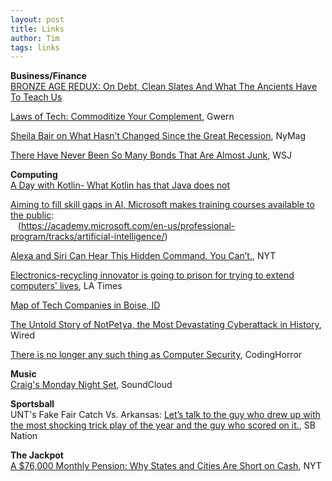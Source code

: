 ```yaml
---
layout: post
title: Links
author: Tim
tags: links
---
```


**Business/Finance**  
[BRONZE AGE REDUX: On Debt, Clean Slates And What The Ancients Have To Teach Us](http://michael-hudson.com/2018/04/bronze-age-redux/)  

[Laws of Tech: Commoditize Your Complement](https://www.gwern.net/Complement), Gwern   

[Sheila Bair on What Hasn’t Changed Since the Great Recession](http://nymag.com/daily/intelligencer/2018/08/sheila-bair-on-what-hasnt-changed-since-the-great-recession.html), NyMag   

[There Have Never Been So Many Bonds That Are Almost Junk](https://www.wsj.com/articles/there-have-never-been-so-many-bonds-that-are-almost-junk-1537466036?tesla=y), WSJ  

**Computing**  
[A Day with Kotlin- What Kotlin has that Java does not](https://itnext.io/a-day-with-kotlin-5a55eba1965e)  

[Aiming to fill skill gaps in AI, Microsoft makes training courses available to the public](https://blogs.microsoft.com/ai/microsoft-professional-program-ai/):  
&nbsp;&nbsp;&nbsp;(https://academy.microsoft.com/en-us/professional-program/tracks/artificial-intelligence/)  

[Alexa and Siri Can Hear This Hidden Command. You Can’t.](https://www.nytimes.com/2018/05/10/technology/alexa-siri-hidden-command-audio-attacks.html), NYT   

[Electronics-recycling innovator is going to prison for trying to extend computers' lives](http://www.latimes.com/business/technology/la-fi-tn-microsoft-copyright-20180426-story.html), LA Times  

[Map of Tech Companies in Boise, ID](https://www.google.com/maps/d/u/0/viewer?mid=1nNKoUeUyjujd4V6AxXOwGac6AMs&hl=en_US&ll=43.61216912295959%2C-116.23145497338868&z=12)  

[The Untold Story of NotPetya, the Most Devastating Cyberattack in History](https://www.wired.com/story/notpetya-cyberattack-ukraine-russia-code-crashed-the-world/), Wired  

[There is no longer any such thing as Computer Security](https://blog.codinghorror.com/there-is-no-longer-any-such-thing-as-computer-security/), CodingHorror  

**Music**  
[Craig's Monday Night Set](https://soundcloud.com/basschaperone/burning-man-2018-mighty-misfits-monday-night-set), SoundCloud  

**Sportsball**  
UNT's Fake Fair Catch Vs. Arkansas: [Let’s talk to the guy who drew up with the most shocking trick play of the year and the guy who scored on it.](https://www.sbnation.com/college-football/2018/9/16/17864636/north-texas-fake-fair-catch-punt-return-td), SB Nation   

**The Jackpot**  
[A $76,000 Monthly Pension: Why States and Cities Are Short on Cash](https://www.nytimes.com/2018/04/14/business/pension-finance-oregon.html), NYT  
